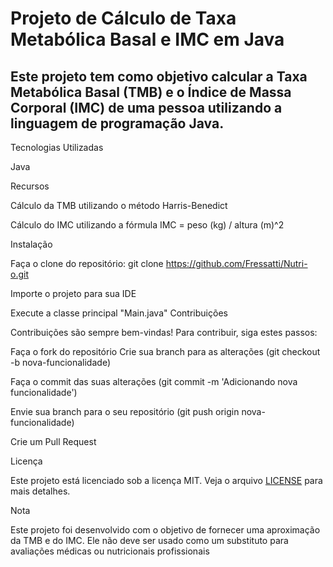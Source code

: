 # Projeto de Cálculo de Taxa Metabólica Basal e IMC em Java 
 ## Este projeto tem como objetivo calcular a Taxa Metabólica Basal (TMB) e o Índice de Massa Corporal (IMC) de uma pessoa utilizando a linguagem de programação Java.

Tecnologias Utilizadas

Java

Recursos

Cálculo da TMB utilizando o método Harris-Benedict

Cálculo do IMC utilizando a fórmula IMC = peso (kg) / altura (m)^2

Instalação

Faça o clone do repositório: git clone https://github.com/Fressatti/Nutri-o.git

Importe o projeto para sua IDE



Execute a classe principal "Main.java"
Contribuições

Contribuições são sempre bem-vindas! Para contribuir, siga estes passos:


Faça o fork do repositório
Crie sua branch para as alterações (git checkout -b nova-funcionalidade)

Faça o commit das suas alterações (git commit -m 'Adicionando nova funcionalidade')

Envie sua branch para o seu repositório (git push origin nova-funcionalidade)

Crie um Pull Request

Licença

Este projeto está licenciado sob a licença MIT. Veja o arquivo  [LICENSE](https://www.mit.edu/~amini/LICENSE.md) para mais detalhes.


Nota

Este projeto foi desenvolvido com o objetivo de fornecer uma aproximação da TMB e do IMC. Ele não deve ser usado como um substituto para avaliações médicas ou nutricionais profissionais

